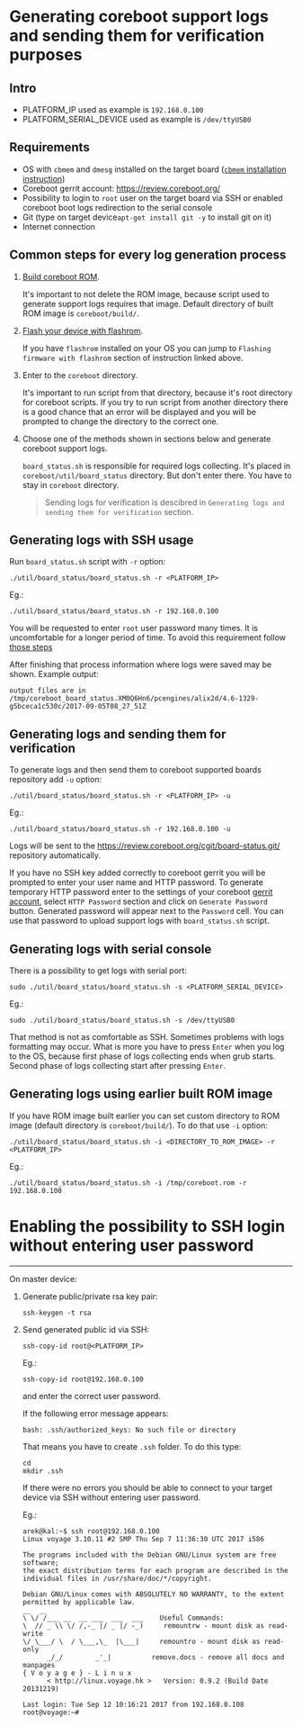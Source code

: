 Generating coreboot support logs and sending them for verification purposes
===========================================================================

Intro
-----
* PLATFORM_IP used as example is `192.168.0.100`
* PLATFORM_SERIAL_DEVICE used as example is `/dev/ttyUSB0`

Requirements
------------
* OS with `cbmem` and `dmesg` installed on the target board
([`cbmem` installation instruction](./cbmem_building.md))
* Coreboot gerrit account: https://review.coreboot.org/
* Possibility to login to `root` user on the target board via SSH or enabled
coreboot boot logs redirection to the serial console
* Git (type on target device`apt-get install git -y` to install git on it)
* Internet connection

Common steps for every log generation process
---------------------------------------------

1. [Build coreboot ROM](./supported_coreboot_build.md).

      It's important to not delete the ROM image, because script used to generate
      support logs requires that image. Default directory of built ROM image is
      `coreboot/build/`.

2. [Flash your device with flashrom](./flashrom_building.md).

      If you have `flashrom` installed on your OS you can jump to
      `Flashing firmware with flashrom` section of instruction linked above.

3. Enter to the `coreboot` directory.

      It's important to run script from that directory, because it's root directory
      for coreboot scripts. If you try to run script from another directory there
      is a good chance that an error will be displayed and you will be prompted to
      change the directory to the correct one.

4. Choose one of the methods shown in sections below and generate coreboot
      support logs.

      `board_status.sh` is responsible for required logs collecting.
      It's placed in `coreboot/util/board_status` directory. But don't enter there.
      You have to stay in `coreboot` directory.

      > Sending logs for verification is descibred in `Generating logs and sending
      them for verification` section.

Generating logs with SSH usage
------------------------------

Run `board_status.sh` script with `-r` option:

```
./util/board_status/board_status.sh -r <PLATFORM_IP>
```

Eg.:
```
./util/board_status/board_status.sh -r 192.168.0.100
```

You will be requested to enter `root` user password many times. It is
uncomfortable for a longer period of time. To avoid this requirement follow
[those steps](#enabling-possibility-to-SSH-login-without-entering-user-password)

After finishing that process information where logs were saved may be shown.
Example output:
```
output files are in /tmp/coreboot_board_status.XM0Q6Hn6/pcengines/alix2d/4.6-1329-g5bceca1c530c/2017-09-05T08_27_51Z
```
Generating logs and sending them for verification
-------------------------------------------------

To generate logs and then send them to coreboot supported boards repository
add `-u` option:

```
./util/board_status/board_status.sh -r <PLATFORM_IP> -u
```

Eg.:
```
./util/board_status/board_status.sh -r 192.168.0.100 -u
```
Logs will be sent to the https://review.coreboot.org/cgit/board-status.git/
repository automatically.

If you have no SSH key added correctly to coreboot gerrit you will be prompted
to enter your user name and HTTP password. To generate temporary HTTP password
enter to the settings of your coreboot [gerrit account](https://review.coreboot.org/#/settings/),
select `HTTP Password` section and click on `Generate Password` button.
Generated password will appear next to the `Password` cell. You can use that
password to upload support logs with `board_status.sh` script.

Generating logs with serial console
-----------------------------------

There is a possibility to get logs with serial port:
```
sudo ./util/board_status/board_status.sh -s <PLATFORM_SERIAL_DEVICE>
```

Eg.:
```
sudo ./util/board_status/board_status.sh -s /dev/ttyUSB0
```
That method is not as comfortable as SSH. Sometimes problems with logs
formatting may occur. What is more you have to press `Enter` when
you log to the OS, because first phase of logs collecting ends when grub
starts. Second phase of logs collecting start after pressing `Enter`.

Generating logs using earlier built ROM image
---------------------------------------------

If you have ROM image built earlier you can set custom directory to ROM image
(default directory is `coreboot/build/`). To do that use `-i` option:

```
./util/board_status/board_status.sh -i <DIRECTORY_TO_ROM_IMAGE> -r <PLATFORM_IP>
```
Eg.:

```
./util/board_status/board_status.sh -i /tmp/coreboot.rom -r 192.168.0.100
```

# Enabling the possibility to SSH login without entering user password
----------------------------------------------------------------------

On master device:

1. Generate public/private rsa key pair:
      ```
      ssh-keygen -t rsa
      ```
2. Send generated public id via SSH:
      ```
      ssh-copy-id root@<PLATFORM_IP>
      ```
      Eg.:
      ```
      ssh-copy-id root@192.168.0.100
      ```

      and enter the correct user password.

      If the following error message appears:
      ```
      bash: .ssh/authorized_keys: No such file or directory
      ```

      That means you have to create `.ssh` folder. To do this type:
      ```
      cd
      mkdir .ssh
      ```
      If there were no errors you should be able to connect to your target device via
      SSH without entering user password.

      Eg.:

      ```
      arek@kal:~$ ssh root@192.168.0.100
      Linux voyage 3.10.11 #2 SMP Thu Sep 7 11:36:30 UTC 2017 i586

      The programs included with the Debian GNU/Linux system are free software;
      the exact distribution terms for each program are described in the
      individual files in /usr/share/doc/*/copyright.

      Debian GNU/Linux comes with ABSOLUTELY NO WARRANTY, to the extent
      permitted by applicable law.
      __  __
      \ \/ /___ __  __ ___  ___  ___    Useful Commands:
      \  // _ \\ \/ /,-_ |/ _ |/ -_)     remountrw - mount disk as read-write
      \/ \___/ \  / \___,\_  |\___|     remountro - mount disk as read-only
            _/_/        _'_|          remove.docs - remove all docs and manpages
      { V o y a g e } - L i n u x
            < http://linux.voyage.hk >   Version: 0.9.2 (Build Date 20131219)

      Last login: Tue Sep 12 10:16:21 2017 from 192.168.0.108
      root@voyage:~#

      ```

